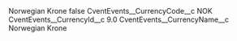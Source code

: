 <?xml version="1.0" encoding="UTF-8"?>
<CustomMetadata xmlns="http://soap.sforce.com/2006/04/metadata" xmlns:xsi="http://www.w3.org/2001/XMLSchema-instance" xmlns:xsd="http://www.w3.org/2001/XMLSchema">
    <label>Norwegian Krone</label>
    <protected>false</protected>
    <values>
        <field>CventEvents__CurrencyCode__c</field>
        <value xsi:type="xsd:string">NOK</value>
    </values>
    <values>
        <field>CventEvents__CurrencyId__c</field>
        <value xsi:type="xsd:double">9.0</value>
    </values>
    <values>
        <field>CventEvents__CurrencyName__c</field>
        <value xsi:type="xsd:string">Norwegian Krone</value>
    </values>
</CustomMetadata>

